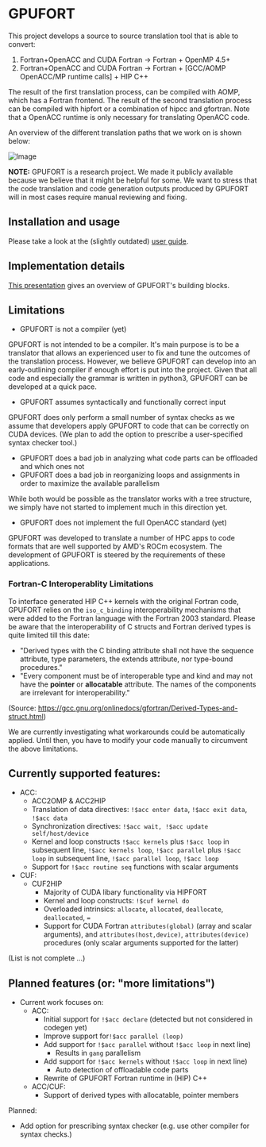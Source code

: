 # GPUFORT

This project develops a source to source translation tool that is able to convert:

1. Fortran+OpenACC and CUDA Fortran -> Fortran + OpenMP 4.5+
2. Fortran+OpenACC and CUDA Fortran -> Fortran + [GCC/AOMP OpenACC/MP runtime calls] + HIP C++

The result of the first translation process, can be compiled
with AOMP, which has a Fortran frontend.
The result of the second translation process can be compiled
with hipfort or a combination of hipcc and gfortran.
Note that a OpenACC runtime is only necessary for translating
OpenACC code.

An overview of the different translation paths that we work on is shown below:

![Image](https://github.com/ROCmSoftwarePlatform/gpufort/blob/develop/gpufort.png?raw=true)

**NOTE:** GPUFORT is a research project. We made it publicly available because 
we believe that it might be helpful for some.
We want to stress that the code translation and code generation outputs produced
by GPUFORT will in most cases require manual reviewing and fixing.

## Installation and usage

Please take a look at the (slightly outdated) [user guide](https://bookish-adventure-5c5886a5.pages.github.io/).

## Implementation details

[This presentation](https://github.com/ROCmSoftwarePlatform/gpufort/blob/main/gpufort_slides.pdf)
gives an overview of GPUFORT's building blocks.

## Limitations

* GPUFORT is not a compiler (yet)

GPUFORT is not intended to be a compiler.
It's main purpose is to be a translator that allows
an experienced user to fix and tune the outcomes
of the translation process. 
However, we believe GPUFORT can develop into an 
early-outlining compiler if enough effort 
is put into the project.
Given that all code and especially the grammar is
written in python3, GPUFORT can be developed at a quick 
pace.

* GPUFORT assumes syntactically and functionally correct input

GPUFORT does only perform a small number of syntax checks as we assume
that developers apply GPUFORT to code that can be correctly on CUDA devices.
(We plan to add the option to prescribe a user-specified syntax checker tool.)

* GPUFORT does a bad job in analyzing what code parts can be offloaded and which ones not
* GPUFORT does a bad job in reorganizing loops and assignments in order to maximize
  the available parallelism

While both would be possible as the translator works with a tree structure, 
we simply have not started to implement much in this direction yet.

* GPUFORT does not implement the full OpenACC standard (yet)

GPUFORT was developed to translate a number of HPC apps
to code formats that are well supported by AMD's ROCm ecosystem.
The development of GPUFORT is steered by the requirements
of these applications.

### Fortran-C Interoperablity Limitations

To interface generated HIP C++ kernels with the original Fortran code, GPUFORT relies on the `iso_c_binding` interoperability mechanisms that were added to the Fortran language with 
the Fortran 2003 standard. Please be aware that the interoperability of C structs and Fortran derived types is quite limited
till this date:

* "Derived types with the C binding attribute shall not have the sequence attribute, type parameters, the extends attribute, nor type-bound procedures."
* "Every component must be of interoperable type and kind and may not have the **pointer** or **allocatable** attribute. The names of the components are irrelevant for interoperability."

(Source: https://gcc.gnu.org/onlinedocs/gfortran/Derived-Types-and-struct.html)

We are currently investigating what workarounds could be automatically applied.
Until then, you have to modify your code manually to circumvent the above limitations.

## Currently supported features:

* ACC:
   * ACC2OMP & ACC2HIP
   * Translation of data directives: `!$acc enter data`, `!$acc exit data`, `!$acc data`
   * Synchronization directives: `!$acc wait, !$acc update self/host/device`
   * Kernel and loop constructs `!$acc kernels` plus `!$acc loop` in subsequent line, `!$acc kernels loop`, `!$acc parallel` plus `!$acc loop` 
     in subsequent line, `!$acc parallel loop`, `!$acc loop`
   * Support for `!$acc routine seq` functions with scalar arguments
* CUF:
   * CUF2HIP
     * Majority of CUDA libary functionality via HIPFORT
     * Kernel and loop constructs: `!$cuf kernel do`
     * Overloaded intrinsics: `allocate`, `allocated`, `deallocate`, `deallocated`, `=`
     * Support for CUDA Fortran `attributes(global)` (array and scalar arguments), 
       and `attributes(host,device)`, `attributes(device)` procedures (only scalar arguments supported for the latter)

(List is not complete ...)

## Planned features (or: "more limitations")

* Current work focuses on:
  * ACC:
    * Initial support for `!$acc declare` (detected but not considered in codegen yet)
    * Improve support for`!$acc parallel (loop)`
    * Add support for `!$acc parallel` without `!$acc loop` in next line)
      * Results in `gang` parallelism
    * Add support for `!$acc kernels` without `!$acc loop` in next line)
      * Auto detection of offloadable code parts 
    * Rewrite of GPUFORT Fortran runtime in (HIP) C++
  * ACC/CUF:
    * Support of derived types with allocatable, pointer members

Planned:
  * Add option for prescribing syntax checker (e.g. use other compiler for syntax checks.)

